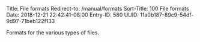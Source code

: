 Title: File formats
Redirect-to: /manual/formats
Sort-Title: 100 File formats
Date: 2018-12-21 22:42:41-08:00
Entry-ID: 580
UUID: 11a0b187-89c9-54df-9d97-71beb122f133

Formats for the various types of files.
